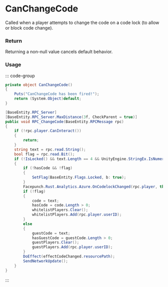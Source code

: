<Badge type="danger" text="Carbon Compatible"/><Badge type="warning" text="Oxide Compatible"/>
# CanChangeCode
Called when a player attempts to change the code on a code lock (to allow or block code change).
### Return
Returning a non-null value cancels default behavior.

### Usage
::: code-group
```csharp [Example]
private object CanChangeCode()
{
	Puts("CanChangeCode has been fired!");
	return (System.Object)default;
}
```
```csharp [Source — Assembly-CSharp @ CodeLock]
[BaseEntity.RPC_Server]
[BaseEntity.RPC_Server.MaxDistance(3f, CheckParent = true)]
public void RPC_ChangeCode(BaseEntity.RPCMessage rpc)
{
	if (!rpc.player.CanInteract())
	{
		return;
	}
	string text = rpc.read.String();
	bool flag = rpc.read.Bit();
	if (!IsLocked() && text.Length == 4 && UnityEngine.StringEx.IsNumeric(text) && !(!hasCode && flag))
	{
		if (!hasCode && !flag)
		{
			SetFlag(BaseEntity.Flags.Locked, b: true);
		}
		Facepunch.Rust.Analytics.Azure.OnCodelockChanged(rpc.player, this, flag ? guestCode : code, text, flag);
		if (!flag)
		{
			code = text;
			hasCode = code.Length > 0;
			whitelistPlayers.Clear();
			whitelistPlayers.Add(rpc.player.userID);
		}
		else
		{
			guestCode = text;
			hasGuestCode = guestCode.Length > 0;
			guestPlayers.Clear();
			guestPlayers.Add(rpc.player.userID);
		}
		DoEffect(effectCodeChanged.resourcePath);
		SendNetworkUpdate();
	}
}

```
:::
